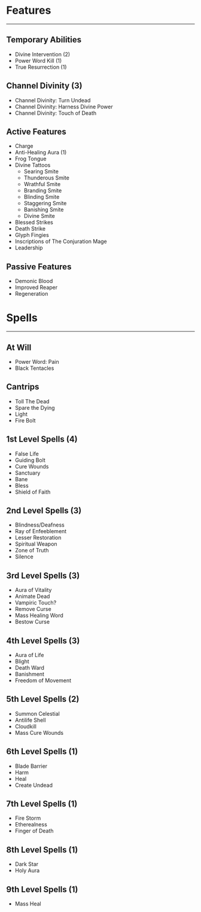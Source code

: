 # Features
---
## Temporary Abilities
- Divine Intervention (2)
- Power Word Kill (1)
- True Resurrection (1)
## Channel Divinity (3)
- Channel Divinity: Turn Undead
- Channel Divinity: Harness Divine Power
- Channel Divinity: Touch of Death
## Active Features
- Charge
- Anti-Healing Aura (1)
- Frog Tongue
- Divine Tattoos
	- Searing Smite
	- Thunderous Smite
	- Wrathful Smite
	- Branding Smite
	- Blinding Smite
	- Staggering Smite
	- Banishing Smite
	- Divine Smite
- Blessed Strikes
- Death Strike
- Glyph Fingies
- Inscriptions of The Conjuration Mage
- Leadership
## Passive Features
- Demonic Blood
- Improved Reaper
- Regeneration
# Spells
---
## At Will
- Power Word: Pain
- Black Tentacles
## Cantrips
- Toll The Dead
- Spare the Dying
- Light
- Fire Bolt
## 1st Level Spells (4)
- False Life
- Guiding Bolt
- Cure Wounds
- Sanctuary
- Bane
- Bless
- Shield of Faith
## 2nd Level Spells (3)
- Blindness/Deafness
- Ray of Enfeeblement
- Lesser Restoration
- Spiritual Weapon
- Zone of Truth
- Silence
## 3rd Level Spells (3)
- Aura of Vitality
- Animate Dead
- Vampiric Touch?
- Remove Curse
- Mass Healing Word
- Bestow Curse
## 4th Level Spells (3)
- Aura of Life
- Blight
- Death Ward
- Banishment
- Freedom of Movement
## 5th Level Spells (2)
- Summon Celestial
- Antilife Shell
- Cloudkill
- Mass Cure Wounds
## 6th Level Spells (1)
- Blade Barrier
- Harm
- Heal
- Create Undead
## 7th Level Spells (1)
- Fire Storm
- Etherealness
- Finger of Death
## 8th Level Spells (1)
- Dark Star
- Holy Aura
## 9th Level Spells (1)
- Mass Heal